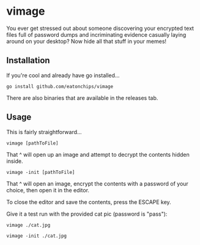 # vimage

You ever get stressed out about someone discovering your encrypted text files full of password dumps and incriminating evidence casually laying around on your desktop? Now hide all that stuff in your memes!

## Installation

If you're cool and already have go installed...

```
go install github.com/eatonchips/vimage
```

There are also binaries that are available in the releases tab.

## Usage

This is fairly straightforward...

```
vimage [pathToFile]
```

That ^ will open up an image and attempt to decrypt the contents hidden inside.

```
vimage -init [pathToFile]
```

That ^ will open an image, encrypt the contents with a password of your choice, then open it in the editor.

To close the editor and save the contents, press the ESCAPE key.

Give it a test run with the provided cat pic (password is "pass"):

```
vimage ./cat.jpg

vimage -init ./cat.jpg
```
